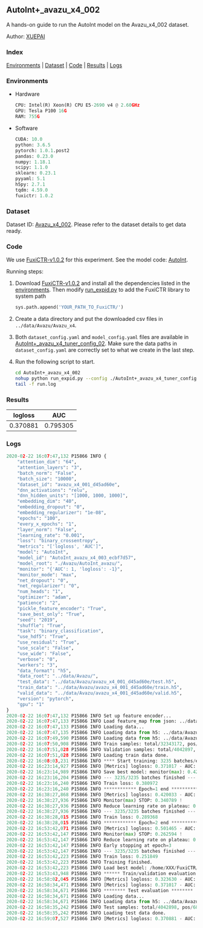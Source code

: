 ## AutoInt+_avazu_x4_002

A hands-on guide to run the AutoInt model on the Avazu_x4_002 dataset.

Author: [XUEPAI](https://github.com/xue-pai)

### Index
[Environments](#Environments) | [Dataset](#Dataset) | [Code](#Code) | [Results](#Results) | [Logs](#Logs)

### Environments
+ Hardware

  ```python
  CPU: Intel(R) Xeon(R) CPU E5-2690 v4 @ 2.60GHz
  GPU: Tesla P100 16G
  RAM: 755G

  ```

+ Software

  ```python
  CUDA: 10.0
  python: 3.6.5
  pytorch: 1.0.1.post2
  pandas: 0.23.0
  numpy: 1.18.1
  scipy: 1.1.0
  sklearn: 0.23.1
  pyyaml: 5.1
  h5py: 2.7.1
  tqdm: 4.59.0
  fuxictr: 1.0.2
  ```

### Dataset
Dataset ID: [Avazu_x4_002](https://github.com/openbenchmark/BARS/blob/master/ctr_prediction/datasets/Avazu/README.md#Avazu_x4_002). Please refer to the dataset details to get data ready.

### Code

We use [FuxiCTR-v1.0.2](https://github.com/xue-pai/FuxiCTR/tree/v1.0.2) for this experiment. See the model code: [AutoInt](https://github.com/xue-pai/FuxiCTR/blob/v1.0.2/fuxictr/pytorch/models/AutoInt.py).

Running steps:

1. Download [FuxiCTR-v1.0.2](https://github.com/xue-pai/FuxiCTR/archive/refs/tags/v1.0.2.zip) and install all the dependencies listed in the [environments](#environments). Then modify [run_expid.py](./run_expid.py#L5) to add the FuxiCTR library to system path
    
    ```python
    sys.path.append('YOUR_PATH_TO_FuxiCTR/')
    ```

2. Create a data directory and put the downloaded csv files in `../data/Avazu/Avazu_x4`.

3. Both `dataset_config.yaml` and `model_config.yaml` files are available in [AutoInt+_avazu_x4_tuner_config_02](./AutoInt+_avazu_x4_tuner_config_02). Make sure the data paths in `dataset_config.yaml` are correctly set to what we create in the last step.

4. Run the following script to start.

    ```bash
    cd AutoInt+_avazu_x4_002
    nohup python run_expid.py --config ./AutoInt+_avazu_x4_tuner_config_02 --expid AutoInt_avazu_x4_003_cc789c7e --gpu 0 > run.log &
    tail -f run.log
    ```

### Results

| logloss | AUC  |
|:--------------------:|:--------------------:|
| 0.370881 | 0.795305  |


### Logs
```python
2020-02-22 16:07:47,132 P15866 INFO {
    "attention_dim": "64",
    "attention_layers": "3",
    "batch_norm": "False",
    "batch_size": "10000",
    "dataset_id": "avazu_x4_001_d45ad60e",
    "dnn_activations": "relu",
    "dnn_hidden_units": "[1000, 1000, 1000]",
    "embedding_dim": "40",
    "embedding_dropout": "0",
    "embedding_regularizer": "1e-08",
    "epochs": "100",
    "every_x_epochs": "1",
    "layer_norm": "False",
    "learning_rate": "0.001",
    "loss": "binary_crossentropy",
    "metrics": "['logloss', 'AUC']",
    "model": "AutoInt",
    "model_id": "AutoInt_avazu_x4_003_ecbf7d57",
    "model_root": "./Avazu/AutoInt_avazu/",
    "monitor": "{'AUC': 1, 'logloss': -1}",
    "monitor_mode": "max",
    "net_dropout": "0",
    "net_regularizer": "0",
    "num_heads": "1",
    "optimizer": "adam",
    "patience": "2",
    "pickle_feature_encoder": "True",
    "save_best_only": "True",
    "seed": "2019",
    "shuffle": "True",
    "task": "binary_classification",
    "use_hdf5": "True",
    "use_residual": "True",
    "use_scale": "False",
    "use_wide": "False",
    "verbose": "0",
    "workers": "3",
    "data_format": "h5",
    "data_root": "../data/Avazu/",
    "test_data": "../data/Avazu/avazu_x4_001_d45ad60e/test.h5",
    "train_data": "../data/Avazu/avazu_x4_001_d45ad60e/train.h5",
    "valid_data": "../data/Avazu/avazu_x4_001_d45ad60e/valid.h5",
    "version": "pytorch",
    "gpu": "1"
}
2020-02-22 16:07:47,132 P15866 INFO Set up feature encoder...
2020-02-22 16:07:47,133 P15866 INFO Load feature_map from json: ../data/Avazu/avazu_x4_001_d45ad60e/feature_map.json
2020-02-22 16:07:47,133 P15866 INFO Loading data...
2020-02-22 16:07:47,135 P15866 INFO Loading data from h5: ../data/Avazu/avazu_x4_001_d45ad60e/train.h5
2020-02-22 16:07:49,590 P15866 INFO Loading data from h5: ../data/Avazu/avazu_x4_001_d45ad60e/valid.h5
2020-02-22 16:07:50,908 P15866 INFO Train samples: total/32343172, pos/5492052, neg/26851120, ratio/16.98%
2020-02-22 16:07:51,028 P15866 INFO Validation samples: total/4042897, pos/686507, neg/3356390, ratio/16.98%
2020-02-22 16:07:51,028 P15866 INFO Loading train data done.
2020-02-22 16:08:03,231 P15866 INFO **** Start training: 3235 batches/epoch ****
2020-02-22 16:23:14,927 P15866 INFO [Metrics] logloss: 0.371017 - AUC: 0.795091
2020-02-22 16:23:14,989 P15866 INFO Save best model: monitor(max): 0.424074
2020-02-22 16:23:16,204 P15866 INFO --- 3235/3235 batches finished ---
2020-02-22 16:23:16,240 P15866 INFO Train loss: 0.380972
2020-02-22 16:23:16,240 P15866 INFO ************ Epoch=1 end ************
2020-02-22 16:38:27,868 P15866 INFO [Metrics] logloss: 0.420033 - AUC: 0.760823
2020-02-22 16:38:27,936 P15866 INFO Monitor(max) STOP: 0.340789 !
2020-02-22 16:38:27,936 P15866 INFO Reduce learning rate on plateau: 0.000100
2020-02-22 16:38:27,936 P15866 INFO --- 3235/3235 batches finished ---
2020-02-22 16:38:28,015 P15866 INFO Train loss: 0.289368
2020-02-22 16:38:28,015 P15866 INFO ************ Epoch=2 end ************
2020-02-22 16:53:42,071 P15866 INFO [Metrics] logloss: 0.501465 - AUC: 0.764058
2020-02-22 16:53:42,147 P15866 INFO Monitor(max) STOP: 0.262594 !
2020-02-22 16:53:42,147 P15866 INFO Reduce learning rate on plateau: 0.000010
2020-02-22 16:53:42,147 P15866 INFO Early stopping at epoch=3
2020-02-22 16:53:42,147 P15866 INFO --- 3235/3235 batches finished ---
2020-02-22 16:53:42,223 P15866 INFO Train loss: 0.251849
2020-02-22 16:53:42,223 P15866 INFO Training finished.
2020-02-22 16:53:42,223 P15866 INFO Load best model: /home/XXX/FuxiCTR/benchmarks/Avazu/AutoInt_avazu/avazu_x4_001_d45ad60e/AutoInt_avazu_x4_003_ecbf7d57_avazu_x4_001_d45ad60e_model.ckpt
2020-02-22 16:53:43,948 P15866 INFO ****** Train/validation evaluation ******
2020-02-22 16:58:02,045 P15866 INFO [Metrics] logloss: 0.323630 - AUC: 0.867607
2020-02-22 16:58:34,471 P15866 INFO [Metrics] logloss: 0.371017 - AUC: 0.795091
2020-02-22 16:58:34,671 P15866 INFO ******** Test evaluation ********
2020-02-22 16:58:34,671 P15866 INFO Loading data...
2020-02-22 16:58:34,671 P15866 INFO Loading data from h5: ../data/Avazu/avazu_x4_001_d45ad60e/test.h5
2020-02-22 16:58:35,242 P15866 INFO Test samples: total/4042898, pos/686507, neg/3356391, ratio/16.98%
2020-02-22 16:58:35,242 P15866 INFO Loading test data done.
2020-02-22 16:59:07,527 P15866 INFO [Metrics] logloss: 0.370881 - AUC: 0.795305

```
